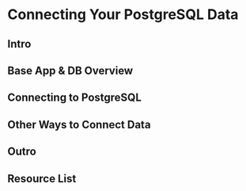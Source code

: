 # Connecting Your PostgreSQL Data

## Intro

## Base App & DB Overview

## Connecting to PostgreSQL

## Other Ways to Connect Data

## Outro

## Resource List

